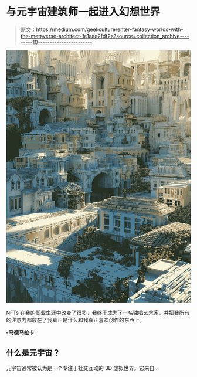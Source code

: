 # 与元宇宙建筑师一起进入幻想世界

> 原文：<https://medium.com/geekculture/enter-fantasy-worlds-with-the-metaverse-architect-1e1aaa2fdf2e?source=collection_archive---------10----------------------->

![](img/50e5d5981b7f3f18628d4f9ed582ee0a.png)

NFTs 在我的职业生涯中改变了很多，我终于成为了一名独唱艺术家，并把我所有的注意力都放在了我真正是什么和我真正喜欢创作的东西上。

**-马德马拉卡**

## 什么是元宇宙？

元宇宙通常被认为是一个专注于社交互动的 3D 虚拟世界。它来自…